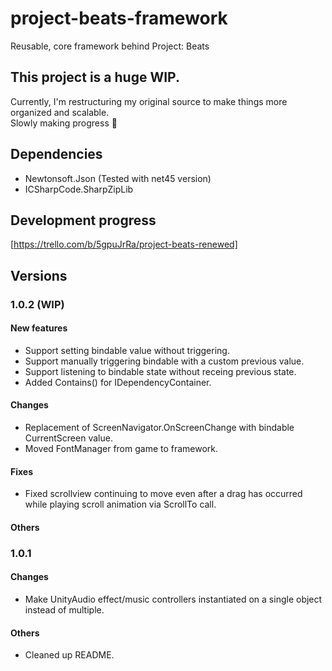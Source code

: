 # project-beats-framework
Reusable, core framework behind Project: Beats
  
## This project is a huge WIP.
Currently, I'm restructuring my original source to make things more organized and scalable.  
Slowly making progress 🧩

## Dependencies
- Newtonsoft.Json (Tested with net45 version)
- ICSharpCode.SharpZipLib

## Development progress
[https://trello.com/b/5gpuJrRa/project-beats-renewed]

## Versions
### 1.0.2 (WIP)
#### New features
- Support setting bindable value without triggering.
- Support manually triggering bindable with a custom previous value.
- Support listening to bindable state without receing previous state.
- Added Contains<T>() for IDependencyContainer.
#### Changes
- Replacement of ScreenNavigator.OnScreenChange with bindable CurrentScreen value.
- Moved FontManager from game to framework.
#### Fixes
- Fixed scrollview continuing to move even after a drag has occurred while playing scroll animation via ScrollTo call.
#### Others

### 1.0.1
#### Changes
- Make UnityAudio effect/music controllers instantiated on a single object instead of multiple.
#### Others
- Cleaned up README.